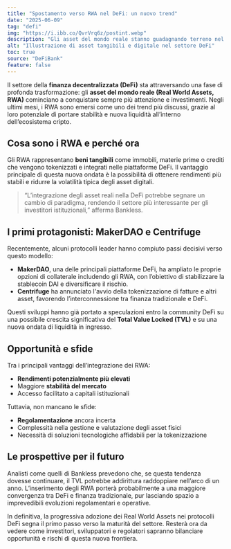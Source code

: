 ```yaml
---
title: "Spostamento verso RWA nel DeFi: un nuovo trend"
date: "2025-06-09"
tag: "defi"
img: "https://i.ibb.co/QvrVrq6z/postint.webp"
description: "Gli asset del mondo reale stanno guadagnando terreno nel panorama DeFi globale."
alt: "Illustrazione di asset tangibili e digitale nel settore DeFi"
toc: true
source: "DeFiBank"
feature: false
---
```


Il settore della **finanza decentralizzata (DeFi)** sta attraversando una fase di profonda trasformazione: gli **asset del mondo reale (Real World Assets, RWA)** cominciano a conquistare sempre più attenzione e investimenti. Negli ultimi mesi, i RWA sono emersi come uno dei trend più discussi, grazie al loro potenziale di portare stabilità e nuova liquidità all’interno dell’ecosistema cripto.

## Cosa sono i RWA e perché ora

Gli RWA rappresentano **beni tangibili** come immobili, materie prime o crediti che vengono tokenizzati e integrati nelle piattaforme DeFi. Il vantaggio principale di questa nuova ondata è la possibilità di ottenere rendimenti più stabili e ridurre la volatilità tipica degli asset digitali.

> “L’integrazione degli asset reali nella DeFi potrebbe segnare un cambio di paradigma, rendendo il settore più interessante per gli investitori istituzionali,” afferma Bankless.

## I primi protagonisti: MakerDAO e Centrifuge

Recentemente, alcuni protocolli leader hanno compiuto passi decisivi verso questo modello:

- **MakerDAO**, una delle principali piattaforme DeFi, ha ampliato le proprie opzioni di collaterale includendo gli RWA, con l’obiettivo di stabilizzare la stablecoin DAI e diversificare il rischio.
- **Centrifuge** ha annunciato l'avvio della tokenizzazione di fatture e altri asset, favorendo l’interconnessione tra finanza tradizionale e DeFi.

Questi sviluppi hanno già portato a speculazioni entro la community DeFi su una possibile crescita significativa del **Total Value Locked (TVL)** e su una nuova ondata di liquidità in ingresso.

## Opportunità e sfide

Tra i principali vantaggi dell’integrazione dei RWA:

- **Rendimenti potenzialmente più elevati**
- Maggiore **stabilità del mercato**
- Accesso facilitato a capitali istituzionali

Tuttavia, non mancano le sfide:

- **Regolamentazione** ancora incerta
- Complessità nella gestione e valutazione degli asset fisici
- Necessità di soluzioni tecnologiche affidabili per la tokenizzazione

## Le prospettive per il futuro

Analisti come quelli di Bankless prevedono che, se questa tendenza dovesse continuare, il TVL potrebbe addirittura raddoppiare nell’arco di un anno. L’inserimento degli RWA porterà probabilmente a una maggiore convergenza tra DeFi e finanza tradizionale, pur lasciando spazio a imprevedibili evoluzioni regolamentari e operative.

In definitiva, la progressiva adozione dei Real World Assets nei protocolli DeFi segna il primo passo verso la maturità del settore. Resterà ora da vedere come investitori, sviluppatori e regolatori sapranno bilanciare opportunità e rischi di questa nuova frontiera.
